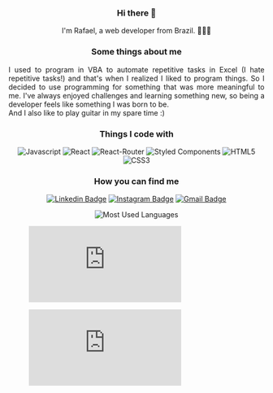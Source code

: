 <div align="center">

### Hi there 👋

I'm Rafael, a web developer from Brazil. 🙋🏽‍♂️

<h3> Some things about me</h3>
<p align="justify">
	I used to program in VBA to automate repetitive tasks in Excel (I hate repetitive tasks!) and that's when I realized I liked to program things.
	So I decided to use programming for something that was more meaningful to me.
	I've always enjoyed challenges and learning something new, so being a developer feels like something I was born to be.<br>
	And I also like to play guitar in my spare time :) 
</p>


<h3>Things I code with</h3>
<p>
	<img alt="Javascript" src="https://img.shields.io/badge/JavaScript-F7DF1E?style=for-the-badge&logo=javascript&logoColor=black"/>
  <img alt="React" src="https://img.shields.io/badge/React-20232A?style=for-the-badge&logo=react&logoColor=61DAFB" />
	<img alt="React-Router" src="https://img.shields.io/badge/React_Router-CA4245?style=for-the-badge&logo=react-router&logoColor=white"/>
  <img alt="Styled Components" src="https://img.shields.io/badge/styled--components-DB7093?style=for-the-badge&logo=styled-components&logoColor=white" />
  <img alt="HTML5"src="https://img.shields.io/badge/HTML5-E34F26?style=for-the-badge&logo=html5&logoColor=white"/>
	<img alt="CSS3" src="https://img.shields.io/badge/CSS3-1572B6?style=for-the-badge&logo=css3&logoColor=white"/>

<h3>How you can find me</h3>
<div>

[![Linkedin Badge](https://img.shields.io/badge/-rafaelnunesferreira-blue?style=flat-square&logo=Linkedin&logoColor=white&link=https://www.linkedin.com/in/rafael-nunes-ferreira/)](https://www.linkedin.com/in/rafael-nunes-ferreira/)
[![Instagram Badge](https://img.shields.io/badge/-rafaeelnunes-purple?style=flat-square&logo=instagram&logoColor=white&link=https://www.instagram.com/rafaeelnunes/)](https://www.instagram.com/rafaeelnunes/)
[![Gmail Badge](https://img.shields.io/badge/-rafaelnfsq@gmail.com-c14438?style=flat-square&logo=Gmail&logoColor=white&link=mailto:rafaelnfsq@gmail.com)](mailto:rafaelnfsq@gmail.com)

</div>
</p>
<p float="left">
	<img alt="Most Used Languages" src="https://github-readme-stats.vercel.app/api/top-langs/?username=rafaeelnunesf&theme=blue-green" />
</p>
</div>


<figure><embed src="https://wakatime.com/share/@rafaeelnunes/888b470a-3dd5-4f72-a9ca-7b8a724fabb5.svg"></embed></figure>

<figure><embed src="https://wakatime.com/share/@rafaeelnunes/a21df7f1-7fe5-4d27-ae70-a386eb76bdfe.svg"></embed></figure>